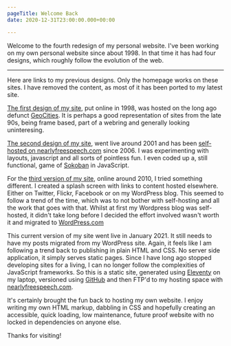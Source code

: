 ```yaml
---
pageTitle: Welcome Back
date: 2020-12-31T23:00:00.000+00:00

---
```

<p> Welcome to the fourth redesign of my personal website. I've been working on my own personal website since about 1998. In that time it has had four designs, which roughly follow the evolution of the web. </p>

---

Here are links to my previous designs. Only the homepage works on these sites. I have removed the content, as most of it has been ported to my latest site.

[The first design of my site](/old/v1/frameset.htm), put online in 1998, was hosted on the long ago defunct [GeoCities](https://en.wikipedia.org/wiki/Yahoo!_GeoCities).  It is perhaps a good representation of sites from the late 90s, being frame based, part of a webring and generally looking uninteresing.

[The second design of my site](/old/v2/index.html), went live around 2001 and has been [self-hosted on nearlyfreespeech.com](https://nearlyfreespeech.com) since 2006. I was experimenting with layouts, javascript and all sorts of pointless fun. I even coded up a, still functional, game of [Sokoban](https://en.wikipedia.org/wiki/Sokoban) in JavaScript.

For the [third version of my site](/old/v3/), online around 2010, I tried something different. I created a splash screen with links to content hosted elsewhere. Either on Twitter, Flickr, Facebook or on my WordPress blog. This seemed to follow a trend of the time, which was to not bother with self-hosting and all the work that goes with that. Whilst at first my Wordpress blog was self-hosted, it didn't take long before I decided the effort involved wasn't worth it and migrated to [WordPress.com](https://wordpress.com)

This current version of my site went live in January 2021. It still needs to have my posts migrated from my WordPress site. Again, it feels like I am following a trend back to publishing in plain HTML and CSS. No server side application, it simply serves static pages.  Since I have long ago stopped developing sites for a living, I can no longer follow the complexities of JavaScript frameworks. So this is a static site, generated using [Eleventy](https://www.11ty.dev/) on my laptop, versioned using [GitHub](https://github.com/) and then FTP'd to my hosting space with [nearlyfreespeech.com](https://nearlyfreespeech.com).

It's certainly brought the fun back to hosting my own website. I enjoy writing my own HTML markup, dabbling in CSS and hopefully creating an accessible, quick loading, low maintenance, future proof website with no locked in dependencies on anyone else.

Thanks for visiting!